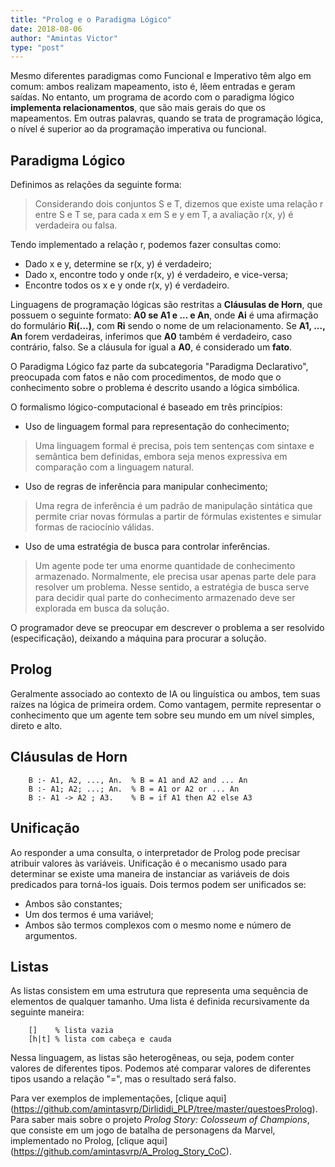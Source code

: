 ```yaml
---
title: "Prolog e o Paradigma Lógico"
date: 2018-08-06
author: "Amintas Victor"
type: "post"
---
```


Mesmo diferentes paradigmas como Funcional e Imperativo têm algo em comum: ambos realizam mapeamento, isto é, lêem entradas e geram saídas. No entanto, um programa de acordo com o paradigma lógico **implementa relacionamentos**, que são mais gerais do que os mapeamentos. Em outras palavras, quando se trata de programação lógica, o nível é superior ao da programação imperativa ou funcional.

## Paradigma Lógico

Definimos as relações da seguinte forma:

>Considerando dois conjuntos S e T, dizemos que existe uma relação r entre S e T se, para cada x em S e y em T, a avaliação r(x, y) é verdadeira ou falsa.

Tendo implementado a relação r, podemos fazer consultas como:


* Dado x e y, determine se r(x, y) é verdadeiro;
* Dado x, encontre todo y onde r(x, y) é verdadeiro, e vice-versa;
* Encontre todos os x e y onde r(x, y) é verdadeiro.

Linguagens de programação lógicas são restritas a **Cláusulas de Horn**, que possuem o seguinte formato: **A0 se A1 e ... e An**, onde **Ai** é uma afirmação do formulário **Ri(...)**, com **Ri** sendo o nome de um relacionamento. Se **A1, ..., An** forem verdadeiras, inferimos que **A0** também é verdadeiro, caso contrário, falso. Se a cláusula for igual a **A0**, é considerado um **fato**.

O Paradigma Lógico faz parte da subcategoria "Paradigma Declarativo", preocupada com fatos e não com procedimentos, de modo que o conhecimento sobre o problema é descrito usando a lógica simbólica.

O formalismo lógico-computacional é baseado em três princípios:


* Uso de linguagem formal para representação do conhecimento;

> Uma linguagem formal é precisa, pois tem sentenças com sintaxe e semântica bem definidas, embora seja menos expressiva em comparação com a linguagem natural.

* Uso de regras de inferência para manipular conhecimento;

> Uma regra de inferência é um padrão de manipulação sintática que permite criar novas fórmulas a partir de fórmulas existentes e simular formas de raciocínio válidas.

* Uso de uma estratégia de busca para controlar inferências.

> Um agente pode ter uma enorme quantidade de conhecimento armazenado. Normalmente, ele precisa usar apenas parte dele para resolver um problema. Nesse sentido, a estratégia de busca serve para decidir qual parte do conhecimento armazenado deve ser explorada em busca da solução.

O programador deve se preocupar em descrever o problema a ser resolvido (especificação), deixando a máquina para procurar a solução.

## Prolog

Geralmente associado ao contexto de IA ou linguística ou ambos, tem suas raízes na lógica de primeira ordem. Como vantagem, permite representar o conhecimento que um agente tem sobre seu mundo em um nível simples, direto e alto.

## Cláusulas de Horn

```
    B :- A1, A2, ..., An.  % B = A1 and A2 and ... An
    B :- A1; A2; ...; An.  % B = A1 or A2 or ... An
    B :- A1 -> A2 ; A3.    % B = if A1 then A2 else A3
```

## Unificação

Ao responder a uma consulta, o interpretador de Prolog pode precisar atribuir valores às variáveis. Unificação é o mecanismo usado para determinar se existe uma maneira de instanciar as variáveis de dois predicados para torná-los iguais. Dois termos podem ser unificados se:

* Ambos são constantes;
* Um dos termos é uma variável;
* Ambos são termos complexos com o mesmo nome e número de argumentos.

## Listas

As listas consistem em uma estrutura que representa uma sequência de elementos de qualquer tamanho. Uma lista é definida recursivamente da seguinte maneira:

```
    []    % lista vazia
    [h|t] % lista com cabeça e cauda                                           
```

Nessa linguagem, as listas são heterogêneas, ou seja, podem conter valores de diferentes tipos. Podemos até comparar valores de diferentes tipos usando a relação "=", mas o resultado será falso.

Para ver exemplos de implementações, [clique aqui] (https://github.com/amintasvrp/Dirlididi_PLP/tree/master/questoesProlog). Para saber mais sobre o projeto _Prolog Story: Colosseum of Champions_, que consiste em um jogo de batalha de personagens da Marvel, implementado no Prolog, [clique aqui] (https://github.com/amintasvrp/A_Prolog_Story_CoC).
